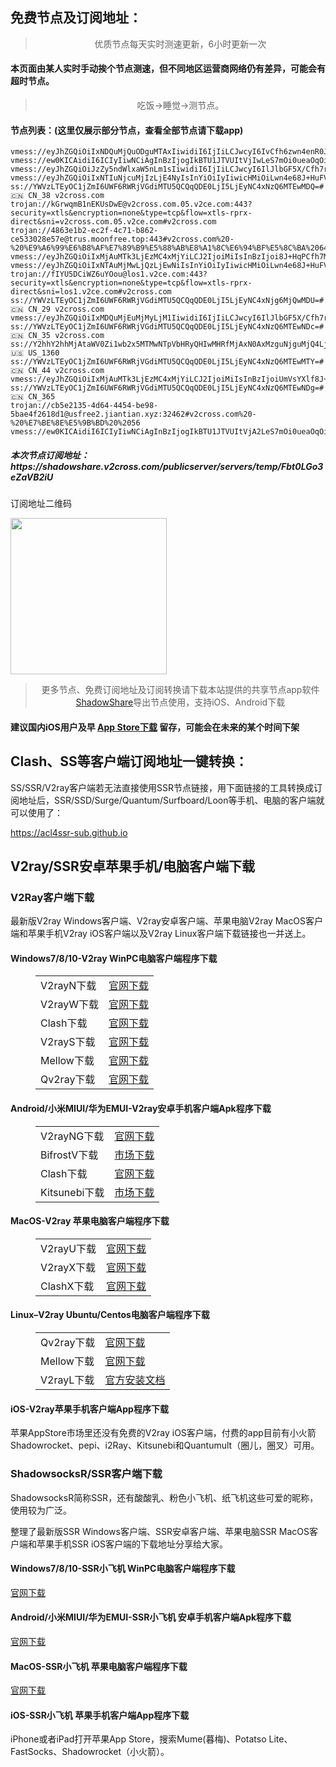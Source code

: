 
<h2>免费节点及订阅地址：</h2>
<blockquote>
<p style="text-align: center;">优质节点每天实时测速更新，6小时更新一次</p>
</blockquote>
<h4>本页面由某人实时手动挨个节点测速，但不同地区运营商网络仍有差异，可能会有超时节点。</h4>
<blockquote>
<p style="text-align: center;">吃饭->睡觉->测节点。</p>
</blockquote>
<h4>节点列表：(这里仅展示部分节点，查看全部节点请下载app)</h4>

```ss://Y2hhY2hhMjAtaWV0Zi1wb2x5MTMwNTpVbHRyQHIwMHRfMjAxN0AxMzguMTk3LjE2Ni4yMDU6ODEx#🇨🇦 CA_272
vmess://eyJhZGQiOiIxNDQuMjQuODguMTAxIiwidiI6IjIiLCJwcyI6IvCfh6zwn4enR0JfMzUzIiwicG9ydCI6MTY4MzMsImlkIjoiZjU0MjVjY2YtMzk0Ni00ZmI0LWViMjQtNTM5M2Q3OGEzOTJmIiwiYWlkIjoiMCIsIm5ldCI6InRjcCIsInR5cGUiOiIiLCJob3N0IjoiIiwicGF0aCI6Ii8iLCJ0bHMiOiIifQ==
vmess://ew0KICAidiI6ICIyIiwNCiAgInBzIjogIkBTU1JTVUItVjIwLeS7mOi0ueaOqOiNkDp2MmNyb3NzLmNvbSIsDQogICJhZGQiOiAiZzIudjIuZ2F5IiwNCiAgInBvcnQiOiAiNDQzIiwNCiAgImlkIjogImE2NDU4ZWVlLTU0OWEtM2Q2MC1iNTU5LTBiZjBhNGZiZjY1YiIsDQogICJhaWQiOiAiMCIsDQogICJzY3kiOiAiYXV0byIsDQogICJuZXQiOiAid3MiLA0KICAidHlwZSI6ICJub25lIiwNCiAgImhvc3QiOiAibGluazIud3dlYmxvZy5wdyIsDQogICJwYXRoIjogInh4WDUiLA0KICAidGxzIjogInRscyIsDQogICJzbmkiOiAiIiwNCiAgImFscG4iOiAiIg0KfQ==
vmess://eyJhZGQiOiJzZy5ndWlxaW5nLm1sIiwidiI6IjIiLCJwcyI6IlJlbGF5X/Cfh7rwn4e4VVMt8J+HuvCfh7hVU18xOTQ0IiwicG9ydCI6NDM5NTYsImlkIjoiOTFkZjY4MzctODk2ZC00NWJjLWVjNmYtMGZlNGI3OTJiMzY5IiwiYWlkIjoiMCIsIm5ldCI6InRjcCIsInR5cGUiOiIiLCJob3N0Ijoic2cuZ3VpcWluZy5tbCIsInBhdGgiOiIvIiwidGxzIjoiIn0=
vmess://eyJhZGQiOiIxNTIuNjcuMjIzLjE4NyIsInYiOiIyIiwicHMiOiLwn4e68J+HuFVTXzU2IiwicG9ydCI6MTM3NzQsImlkIjoiNWRhMzVlMTYtMGFmNy00N2NjLWVkNzMtMjY5ODI0Y2NiMWEyIiwiYWlkIjoiMCIsIm5ldCI6InRjcCIsInR5cGUiOiIiLCJob3N0IjoiYWExLmxpdW1laXQueHl6IiwicGF0aCI6Ii8iLCJ0bHMiOiIifQ==
ss://YWVzLTEyOC1jZmI6UWF6RWRjVGdiMTU5QCQqQDE0LjI5LjEyNC4xNzQ6MTEwMDQ=#🇨🇳 CN_38 v2cross.com
trojan://kGrwqmB1nEKUsDwE@v2cross.com.05.v2ce.com:443?security=xtls&encryption=none&type=tcp&flow=xtls-rprx-direct&sni=v2cross.com.05.v2ce.com#v2cross.com
trojan://4863e1b2-ec2f-4c71-b862-ce533028e57e@trus.moonfree.top:443#v2cross.com%20-%20%E9%A6%99%E6%B8%AF%E7%89%B9%E5%88%AB%E8%A1%8C%E6%94%BF%E5%8C%BA%2064
vmess://eyJhZGQiOiIxMjAuMTk3LjEzMC4xMjYiLCJ2IjoiMiIsInBzIjoi8J+HqPCfh7MgQ05fNTY1IiwicG9ydCI6MTMwMDgsImlkIjoiMjFkY2JlYzgtZWVlOC0zZDIwLTgyYjYtZjhjMTZmZTZkYzhkIiwiYWlkIjoiMCIsIm5ldCI6InRjcCIsInR5cGUiOiIiLCJob3N0IjoiIiwicGF0aCI6Ii8iLCJ0bHMiOiIifQ==
vmess://eyJhZGQiOiIxNTAuMjMwLjQzLjEwNiIsInYiOiIyIiwicHMiOiLwn4e68J+HuFVTXzYxIiwicG9ydCI6NTQ4MjksImlkIjoiZjJiNWMzZmYtODZjNy00ZWZhLTgzMWYtZmYwZmNkNzY1NmE1IiwiYWlkIjoiMCIsIm5ldCI6InRjcCIsInR5cGUiOiIiLCJob3N0IjoiIiwicGF0aCI6Ii9pbmRleCIsInRscyI6IiJ9
trojan://fIYU5DCiWZ6uYOou@los1.v2ce.com:443?security=xtls&encryption=none&type=tcp&flow=xtls-rprx-direct&sni=los1.v2ce.com#v2cross.com
ss://YWVzLTEyOC1jZmI6UWF6RWRjVGdiMTU5QCQqQDE0LjI5LjEyNC4xNjg6MjQwMDU=#🇨🇳 CN_29 v2cross.com
vmess://eyJhZGQiOiIxMDQuMjEuMjMyLjM1IiwidiI6IjIiLCJwcyI6IlJlbGF5X/Cfh7rwn4e4VVMt8J+HqfCfh6pERV82NyIsInBvcnQiOjQ0MywiaWQiOiIzOTI3NWM4Zi00YThhLTRiOGQtOTY1MS1kYTY4MTQ0NWEyNzciLCJhaWQiOiIwIiwibmV0Ijoid3MiLCJ0eXBlIjoiIiwiaG9zdCI6Im0yLnYycmF5ZnJlZTEueHl6IiwicGF0aCI6Ii9yYXkiLCJ0bHMiOiJ0bHMifQ==
ss://YWVzLTEyOC1jZmI6UWF6RWRjVGdiMTU5QCQqQDE0LjI5LjEyNC4xNzQ6MTEwNDc=#🇨🇳 CN_35 v2cross.com
ss://Y2hhY2hhMjAtaWV0Zi1wb2x5MTMwNTpVbHRyQHIwMHRfMjAxN0AxMzguNjguMjQ4LjEzMDo4MTE=#🇺🇸 US_1360
ss://YWVzLTEyOC1jZmI6UWF6RWRjVGdiMTU5QCQqQDE0LjI5LjEyNC4xNzQ6MTEwMTY=#🇨🇳 CN_44 v2cross.com
vmess://eyJhZGQiOiIxMjAuMTk3LjEzMC4xMjYiLCJ2IjoiMiIsInBzIjoiUmVsYXlf8J+HqPCfh7NDTi3wn4et8J+HsEhLXzE1NyIsInBvcnQiOjEzMDAyLCJpZCI6IjIxZGNiZWM4LWVlZTgtM2QyMC04MmI2LWY4YzE2ZmU2ZGM4ZCIsImFpZCI6IjAiLCJuZXQiOiJ0Y3AiLCJ0eXBlIjoiIiwiaG9zdCI6IiIsInBhdGgiOiIvIiwidGxzIjoiIn0=
ss://YWVzLTEyOC1jZmI6UWF6RWRjVGdiMTU5QCQqQDE0LjI5LjEyNC4xNzQ6MTEwNDg=#🇨🇳 CN_365
trojan://cb5e2135-4d64-4454-be98-5bae4f2618d1@usfree2.jiantian.xyz:32462#v2cross.com%20-%20%E7%BE%8E%E5%9B%BD%20%2056
vmess://ew0KICAidiI6ICIyIiwNCiAgInBzIjogIkBTU1JTVUItVjA2LeS7mOi0ueaOqOiNkDp2MmNyb3NzLmNvbSIsDQogICJhZGQiOiAiMTIwLjIzMy43LjIyMSIsDQogICJwb3J0IjogIjMyMDA0IiwNCiAgImlkIjogIjY3YzUwZjZhLTgxNmQtMzU1NS04OWI0LTE5ZGQyOTYwOGY4YiIsDQogICJhaWQiOiAiMCIsDQogICJzY3kiOiAiYXV0byIsDQogICJuZXQiOiAidGNwIiwNCiAgInR5cGUiOiAibm9uZSIsDQogICJob3N0IjogImJhaS1waWFvLXdhbmctemhlMTAuOTg4NDgueHl6IiwNCiAgInBhdGgiOiAiLyIsDQogICJ0bHMiOiAiIiwNCiAgInNuaSI6ICIiLA0KICAiYWxwbiI6ICIiDQp9
```
<h5>本次节点订阅地址：https://shadowshare.v2cross.com/publicserver/servers/temp/Fbt0LGo3eZaVB2iU</h5>
<p>订阅地址二维码</p>
<img src='http://shadowshare.v2cross.com/qrcode.png' width=250 height=250>
<blockquote style='text-align: center;'>更多节点、免费订阅地址及订阅转换请下载本站提供的共享节点app软件<a href='https://shadowshare.v2cross.com'>ShadowShare</a>导出节点使用，支持iOS、Android下载</blockquote>
<h4>建议国内iOS用户及早 <a href='https://apps.apple.com/cn/app/shadowshare/id1612647259'>App Store下载</a> 留存，可能会在未来的某个时间下架</h4>

<div class="nv-content-wrap entry-content">
<h2>Clash、SS等客户端订阅地址一键转换：</h2>
<p>SS/SSR/V2ray客户端若无法直接使用SSR节点链接，用下面链接的工具转换成订阅地址后，SSR/SSD/Surge/Quantum/Surfboard/Loon等手机、电脑的客户端就可以使用了：</p>
<p><a href="https://acl4ssr-sub.github.io" target="_blank" rel="noreferrer noopener nofollow">https://acl4ssr-sub.github.io</a></p>
<h2>V2ray/SSR安卓苹果手机/电脑客户端下载</h2>
<h3>V2Ray客户端下载</h3>
<p>最新版V2ray Windows客户端、V2ray安卓客户端、苹果电脑V2ray MacOS客户端和苹果手机V2ray iOS客户端以及V2ray Linux客户端下载链接也一并送上。</p>
<h4>Windows7/8/10-<strong>V2ray WinPC电脑客户端</strong>程序下载</h4>
<figure class="wp-block-table alignwide is-style-stripes"><table><tbody><tr><td>V2rayN下载</td><td><a href="https://github.com/2dust/v2rayN/releases" target="_blank" rel="noreferrer noopener">官网下载</a></td></tr><tr><td>V2rayW下载</td><td><a href="https://github.com/Cenmrev/V2RayW/releases" target="_blank" rel="noreferrer noopener">官网下载</a></td></tr><tr><td>Clash下载</td><td><a href="https://github.com/Fndroid/clash_for_windows_pkg/releases" target="_blank" rel="noreferrer noopener">官网下载</a></td></tr><tr><td>V2rayS下载</td><td><a href="https://github.com/Shinlor/V2RayS/releases" target="_blank" rel="noreferrer noopener">官网下载</a></td></tr><tr><td>Mellow下载</td><td><a href="https://github.com/mellow-io/mellow/releases" target="_blank" rel="noreferrer noopener">官网下载</a></td></tr><tr><td>Qv2ray下载</td><td><a href="https://github.com/Qv2ray/Qv2ray" target="_blank" rel="noreferrer noopener">官网下载</a></td></tr></tbody></table></figure>
<h4><strong>Android/小米MIUI/华为EMUI-V2ray安卓手机客户端</strong>Apk程序下载</h4>
<figure class="wp-block-table alignwide is-style-stripes"><table><tbody><tr><td>V2rayNG下载</td><td><a href="https://github.com/2dust/v2rayNG/releases" target="_blank" rel="noreferrer noopener">官网下载</a></td></tr><tr><td>BifrostV下载</td><td><a rel="noreferrer noopener" href="https://www.appsapk.com/downloading/latest/com.github.dawndiy.bifrostv-0.6.8.apk" target="_blank">市场下载</a></td></tr><tr><td>Clash下载</td><td><a href="https://github.com/Kr328/ClashForAndroid/releases" target="_blank" rel="noreferrer noopener">官网下载</a></td></tr><tr><td>Kitsunebi下载</td><td><a rel="noreferrer noopener" href="https://apkpure.com/kitsunebi/fun.kitsunebi.kitsunebi4android" target="_blank">市场下载</a></td></tr></tbody></table></figure>
<h4><strong>MacOS-V2ray <strong>苹果电脑</strong>客户端</strong>程序下载</h4>
<figure class="wp-block-table alignwide is-style-stripes"><table><tbody><tr><td>V2rayU下载</td><td><a href="https://github.com/yanue/V2rayU/releases" target="_blank" rel="noreferrer noopener">官网下载</a></td></tr><tr><td>V2rayX下载</td><td><a href="https://github.com/Cenmrev/V2RayX/releases" target="_blank" rel="noreferrer noopener">官网下载</a></td></tr><tr><td>ClashX下载</td><td><a href="https://github.com/yichengchen/clashX/releases" target="_blank" rel="noreferrer noopener">官网下载</a></td></tr></tbody></table></figure>
<h4><strong>Linux</strong>–<strong>V2ray Ubuntu/Centos电脑客户端</strong>程序下载</h4>
<figure class="wp-block-table alignwide is-style-stripes"><table><tbody><tr><td>Qv2ray下载</td><td><a href="https://github.com/Qv2ray/Qv2ray" target="_blank" rel="noreferrer noopener">官网下载</a></td></tr><tr><td>Mellow下载</td><td><a href="https://github.com/mellow-io/mellow/releases" target="_blank" rel="noreferrer noopener">官网下载</a></td></tr><tr><td>V2rayL下载</td><td><a rel="noreferrer noopener" href="https://github.com/jiangxufeng/v2rayL" target="_blank">官方安装文档</a></td></tr></tbody></table></figure>
<h4>iOS-<strong>V2ray苹果<strong>手机客户端</strong>App程序</strong>下载</h4>
<p>苹果AppStore市场里还没有免费的V2ray iOS客户端，付费的app目前有小火箭Shadowrocket、pepi、i2Ray、Kitsunebi和Quantumult（圈儿，圈叉）可用。</p>
<h3>ShadowsocksR/SSR客户端下载</h3>
<p>ShadowsocksR简称SSR，还有酸酸乳、粉色小飞机、纸飞机这些可爱的昵称，使用较为广泛。</p>
<p>整理了最新版SSR Windows客户端、SSR安卓客户端、苹果电脑SSR MacOS客户端和苹果手机SSR iOS客户端的下载地址分享给大家。</p>
<h4><strong>Windows7/8/10-<strong>SSR小飞机 WinPC电脑客户端</strong>程序下载</strong></h4>
<p><a rel="noreferrer noopener" href="https://github.com/shadowsocksrr/shadowsocksr-csharp/releases" target="_blank">官网下载</a></p>
<h4><strong><strong>Android/小米MIUI/华为EMUI-SSR小飞机 安卓手机客户端</strong>Apk程序下载</strong></h4>
<p><a rel="noreferrer noopener" href="https://github.com/shadowsocksrr/shadowsocksr-android/releases" target="_blank">官网下载</a></p>
<h4><strong><strong>MacOS-SSR小飞机 苹果电脑客户端</strong>程序下载</strong></h4>
<p><a href="https://github.com/qinyuhang/ShadowsocksX-NG-R/releases" target="_blank" rel="noreferrer noopener">官网下载</a></p>
<h4><strong>iOS-<strong>SSR小飞机 苹果手机客户端App程序</strong></strong>下载</h4>
<p>iPhone或者iPad打开苹果App Store，搜索Mume(暮梅)、Potatso Lite、FastSocks、Shadowrocket（小火箭）。</p>
